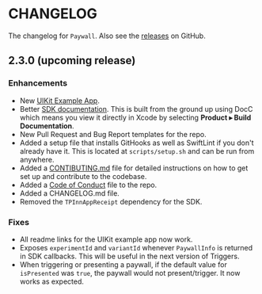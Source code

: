 # CHANGELOG

The changelog for `Paywall`. Also see the [releases](https://github.com/superwall-me/paywall-ios/releases) on GitHub.


2.3.0 (upcoming release)
-----

### Enhancements
- New [UIKit Example App](Examples/SuperwallUIKitExample).
- Better [SDK documentation](https://sdk.superwall.me/documentation/paywall/). This is built from the ground up using DocC which means you view it directly in Xcode by selecting **Product ▸ Build Documentation**.
- New Pull Request and Bug Report templates for the repo.
- Added a setup file that installs GitHooks as well as SwiftLint if you don't already have it. This is located at `scripts/setup.sh` and can be run from anywhere.
- Added a [CONTIBUTING.md](CONTRIBUTING.md) file for detailed instructions on how to get set up and contribute to the codebase.
- Added a [Code of Conduct](CODE_OF_CONDUCT.md) file to the repo.
- Added a CHANGELOG.md file.
- Removed the `TPInnAppReceipt` dependency for the SDK.


### Fixes
- All readme links for the UIKit example app now work.
- Exposes `experimentId` and `variantId` whenever `PaywallInfo` is returned in SDK callbacks. This will be useful in the next version of Triggers.
- When triggering or presenting a paywall, if the default value for `isPresented` was `true`, the paywall would not present/trigger. It now works as expected.
